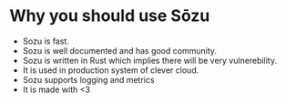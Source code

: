 # Why you should use Sōzu

* Sozu is fast.
* Sozu is well documented and has good community.
* Sozu is written in Rust which implies there will be very vulnerebility.
* It is used in production system of clever cloud.
* Sozu supports logging and metrics
* It is made with <3